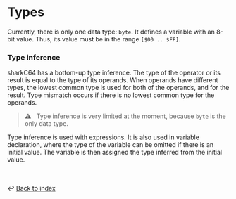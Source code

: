 # Types
Currently, there is only one data type: `byte`.
It defines a variable with an 8-bit value. Thus, its value must be in the range
`[$00 .. $FF]`.

### Type inference

sharkC64 has a bottom-up type inference.
The type of the operator or its result is equal to the type of its operands.
When operands have different types, the lowest common type is used for
both of the operands, and for the result.
Type mismatch occurs if there is no lowest common type for the operands.

> :warning: &nbsp; Type inference is very limited at the moment,
> because `byte` is the only data type.
>

Type inference is used with expressions. It is also used in variable declaration, 
where the type of the variable can be omitted if there is an initial value. 
The variable is then assigned the type inferred from the initial value.


<br /><br />
:leftwards_arrow_with_hook: [Back to index](../index.md)